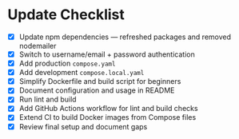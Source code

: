 # Update Checklist

- [x] Update npm dependencies — refreshed packages and removed nodemailer
- [x] Switch to username/email + password authentication
- [x] Add production `compose.yaml`
- [x] Add development `compose.local.yaml`
- [x] Simplify Dockerfile and build script for beginners
- [x] Document configuration and usage in README
- [x] Run lint and build
- [x] Add GitHub Actions workflow for lint and build checks
- [x] Extend CI to build Docker images from Compose files
- [x] Review final setup and document gaps
